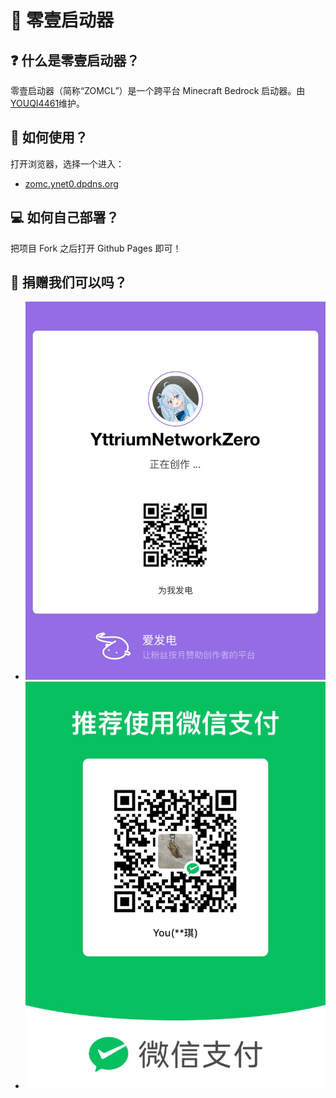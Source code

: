 # 💎 零壹启动器
## ❓ 什么是零壹启动器？
零壹启动器（简称“ZOMCL”）是一个跨平台 Minecraft Bedrock 启动器。由[YOUQI4461](https://github.com/YOUQI4461/)维护。
## 🌹 如何使用？
打开浏览器，选择一个进入：
- [zomc.ynet0.dpdns.org](https://zomc.ynet0.dpdns.org/)
## 💻 如何自己部署？
把项目 Fork 之后打开 Github Pages 即可！
## 🧻 捐赠我们可以吗？
- ![爱发电](./donate_af.jpeg)
- ![微信支付](./donate_wc.jpeg)